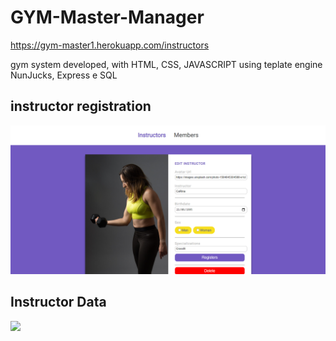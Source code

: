# GYM-Master-Manager
https://gym-master1.herokuapp.com/instructors

gym system developed, with HTML, CSS, JAVASCRIPT 
using teplate engine NunJucks, Express e SQL
<h2>instructor registration</h2>
<img src="https://github.com/BmAlkes/GYM-Master-Manager/blob/master/public/Annotation%202020-06-22%20160158.png?raw=true"/>
<br>
<h2>Instructor Data </h2> 
<img src="https://github.com/BmAlkes/GYM-Master-Manager/blob/master/public/Annotation%202.png?raw=true/>
<br>
           <h2>Instructor List</h2>
           <img src="https://github.com/BmAlkes/GYM-Master-Manager/blob/master/public/Annotation%203.png?raw=true"/>
 
